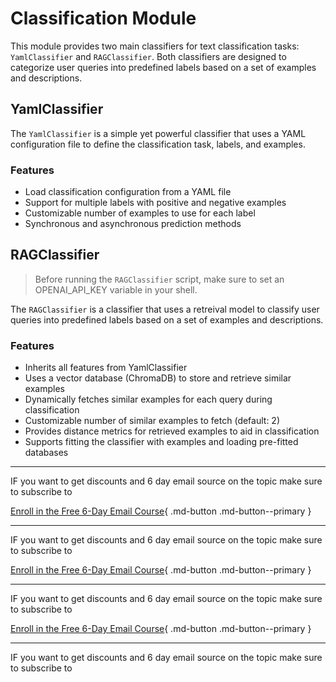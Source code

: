 # Classification Module

This module provides two main classifiers for text classification tasks: `YamlClassifier` and `RAGClassifier`. Both classifiers are designed to categorize user queries into predefined labels based on a set of examples and descriptions.

## YamlClassifier

The `YamlClassifier` is a simple yet powerful classifier that uses a YAML configuration file to define the classification task, labels, and examples.

### Features

- Load classification configuration from a YAML file
- Support for multiple labels with positive and negative examples
- Customizable number of examples to use for each label
- Synchronous and asynchronous prediction methods

## RAGClassifier

> Before running the `RAGClassifier` script, make sure to set an OPENAI_API_KEY variable in your shell.

The `RAGClassifier` is a classifier that uses a retreival model to classify user queries into predefined labels based on a set of examples and descriptions.

### Features

- Inherits all features from YamlClassifier
- Uses a vector database (ChromaDB) to store and retrieve similar examples
- Dynamically fetches similar examples for each query during classification
- Customizable number of similar examples to fetch (default: 2)
- Provides distance metrics for retrieved examples to aid in classification
- Supports fitting the classifier with examples and loading pre-fitted databases

---

IF you want to get discounts and 6 day email source on the topic make sure to subscribe to

[Enroll in the Free 6-Day Email Course](https://improvingrag.com/){ .md-button .md-button--primary }

---

IF you want to get discounts and 6 day email source on the topic make sure to subscribe to

[Enroll in the Free 6-Day Email Course](https://improvingrag.com/){ .md-button .md-button--primary }

---

IF you want to get discounts and 6 day email source on the topic make sure to subscribe to

[Enroll in the Free 6-Day Email Course](https://improvingrag.com/){ .md-button .md-button--primary }

---

IF you want to get discounts and 6 day email source on the topic make sure to subscribe to

<script async data-uid="010fd9b52b" src="https://fivesixseven.kit.com/010fd9b52b/index.js"></script>
